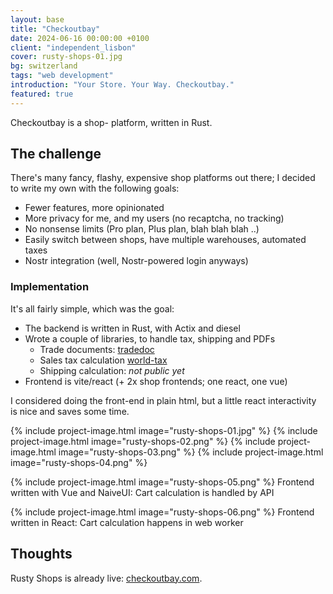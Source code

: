 ```yaml
---
layout: base
title: "Checkoutbay"
date: 2024-06-16 00:00:00 +0100
client: "independent_lisbon"
cover: rusty-shops-01.jpg
bg: switzerland
tags: "web development"
introduction: "Your Store. Your Way. Checkoutbay."
featured: true
---
```


Checkoutbay is a shop- platform, written in Rust.

## The challenge

There's many fancy, flashy, expensive shop platforms out there; I decided to write my own with the following goals:

- Fewer features, more opinionated
- More privacy for me, and my users (no recaptcha, no tracking)
- No nonsense limits (Pro plan, Plus plan, blah blah blah ..)
- Easily switch between shops, have multiple warehouses, automated taxes
- Nostr integration (well, Nostr-powered login anyways)

### Implementation

It's all fairly simple, which was the goal:

- The backend is written in Rust, with Actix and diesel
- Wrote a couple of libraries, to handle tax, shipping and PDFs
  - Trade documents: [tradedoc](https://crates.io/crates/tradedoc)
  - Sales tax calculation [world-tax](https://crates.io/crates/world-tax)
  - Shipping calculation: _not public yet_
- Frontend is vite/react (+ 2x shop frontends; one react, one vue)

I considered doing the front-end in plain html, but a little react interactivity is nice and saves some time.

{% include project-image.html image="rusty-shops-01.jpg" %}
{% include project-image.html image="rusty-shops-02.png" %}
{% include project-image.html image="rusty-shops-03.png" %}
{% include project-image.html image="rusty-shops-04.png" %}

{% include project-image.html image="rusty-shops-05.png" %}
Frontend written with Vue and NaiveUI: Cart calculation is handled by API

{% include project-image.html image="rusty-shops-06.png" %}
Frontend written in React: Cart calculation happens in web worker

## Thoughts

Rusty Shops is already live: [checkoutbay.com](https://checkoutbay.com/).